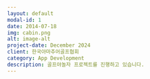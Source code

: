 ```yaml
---
layout: default
modal-id: 1
date: 2014-07-18
img: cabin.png
alt: image-alt
project-date: December 2024
client: 한국아마추어골프협회
category: App Development
description: 골프야놀자 프로젝트를 진행하고 있습니다.
---
```

